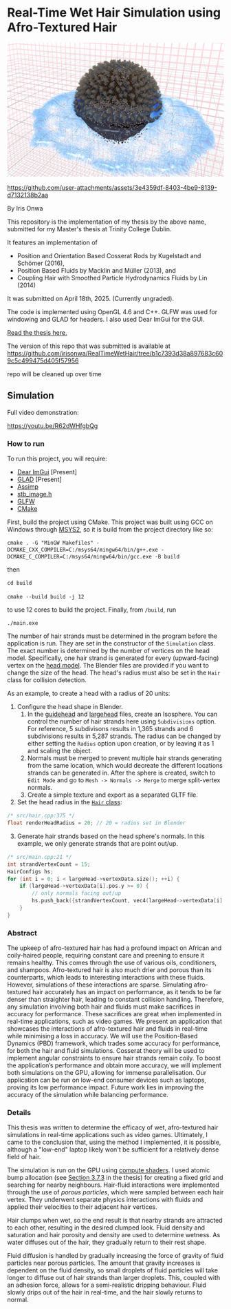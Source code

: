# Real-Time Wet Hair Simulation using Afro-Textured Hair

![An image of wet, afro-textured hair. The hair is clumped up and darkened in wet areas.](docs/image.png)

https://github.com/user-attachments/assets/3e4359df-8403-4be9-8139-d7132138b2aa

By Iris Onwa

This repository is the implementation of my thesis by the above name, submitted for my Master's thesis at Trinity College Dublin.

It features an implementation of 
- Position and Orientation Based Cosserat Rods by Kugelstadt and Schömer (2016),
- Position Based Fluids by Macklin and Müller (2013), and
- Coupling Hair with Smoothed Particle Hydrodynamics Fluids by Lin (2014)

It was submitted on April 18th, 2025. (Currently ungraded).

The code is implemented using OpenGL 4.6 and C++. GLFW was used for windowing and GLAD for headers. I also used Dear ImGui for the GUI.

[Read the thesis here.](docs/thesis.pdf)

The version of this repo that was submitted is available at <https://github.com/irisonwa/RealTimeWetHair/tree/b1c7393d38a897683c609c5c499475d405f57956>

repo will be cleaned up over time

## Simulation

Full video demonstration: 

https://youtu.be/R62dWHfgbQg

### How to run

To run this project, you will require:
- [Dear ImGui](https://github.com/ocornut/imgui) [Present]
- [GLAD](https://github.com/Dav1dde/glad) [Present]
- [Assimp](https://github.com/assimp/assimp)
- [stb_image.h](https://github.com/nothings/stb/blob/master/stb_image.h)
- [GLFW](https://github.com/glfw/glfw)
- [CMake](https://cmake.org/)

First, build the project using CMake. This project was built using GCC on Windows through [MSYS2](https://www.msys2.org/), so it is build from the project directory like so:
```
cmake . -G "MinGW Makefiles" -DCMAKE_CXX_COMPILER=C:/msys64/mingw64/bin/g++.exe -DCMAKE_C_COMPILER=C:/msys64/mingw64/bin/gcc.exe -B build
```
then
```
cd build

cmake --build build -j 12
```
to use 12 cores to build the project. Finally, from `/build`, run
```
./main.exe
```

The number of hair strands must be determined in the program before the application is run. They are set in the constructor of the `Simulation` class. The exact number is determined by the number of vertices on the head model. Specifically, one hair strand is generated for every (upward-facing) vertex on the [head model](Models/largehead/largehead.gltf). The Blender files are provided if you want to change the size of the head. The head's radius must also be set in the `Hair` class for collision detection.

As an example, to create a head with a radius of 20 units:
1. Configure the head shape in Blender.
    1. In the [guidehead](Models/guidehead/guidehead.blend) and [largehead](Models/largehead/largehead.blend) files, create an Isosphere. You can control the number of hair strands here using `Subdivisions` option. For reference, 5 subdivisons results in 1,365 strands and 6 subdivisions results in 5,287 strands. The radius can be changed by either setting the `Radius` option upon creation, or by leaving it as 1 and scaling the object.
    2. Normals must be merged to prevent multiple hair strands generating from the same location, which would decreate the different locations strands can be generated in. After the sphere is created, switch to `Edit Mode` and go to `Mesh -> Normals -> Merge` to merge split-vertex normals. 
    3. Create a simple texture and export as a separated GLTF file.
2. Set the head radius in the [`Hair` class](https://github.com/irisonwa/RealTimeWetHair/blob/main/src/hair.h#L375): 
```cpp
/* src/hair.cpp:375 */
float renderHeadRadius = 20; // 20 = radius set in Blender
```
3. Generate hair strands based on the head sphere's normals. In this example, we only generate strands that are point out/up.
```cpp
/* src/main.cpp:21 */
int strandVertexCount = 15;
HairConfigs hs;
for (int i = 0; i < largeHead->vertexData.size(); ++i) {
    if (largeHead->vertexData[i].pos.y >= 0) {
        // only normals facing out/up
        hs.push_back({strandVertexCount, vec4(largeHead->vertexData[i].pos, 1), largeHead->vertexData[i].norm});
    }
}
```

### Abstract

The upkeep of afro-textured hair has had a profound impact on African and coily-haired people, requiring constant care and preening to ensure it remains healthy. This comes through the use of various oils, conditioners, and shampoos. Afro-textured hair is also much drier and porous than its counterparts, which leads to interesting interactions with these fluids. However, simulations of these interactions are sparse. Simulating afro-textured hair accurately has an impact on performance, as it tends to be far denser than straighter hair, leading to constant collision handling. Therefore, any simulation involving both hair and fluids must make sacrifices in accuracy for performance. These sacrifices are great when implemented in real-time applications, such as video games. We present an application that showcases the interactions of afro-textured hair and fluids in real-time while minimising a loss in accuracy. We will use the Position-Based Dynamics (PBD) framework, which trades some accuracy for performance, for both the hair and fluid simulations. Cosserat theory will be used to implement angular constraints to ensure hair strands remain coily. To boost the application’s performance and obtain more accuracy, we will implement both simulations on the GPU, allowing for immense parallelisation. Our application can be run on low-end consumer devices such as laptops, proving its low performance impact. Future work lies in improving the accuracy of the simulation while balancing performance.

### Details

This thesis was written to determine the efficacy of wet, afro-textured hair simulations in real-time applications such as video games. Ultimately, I came to the conclusion that, using the method I implemented, it is possible, although a "low-end" laptop likely won't be sufficient for a relatively dense field of hair.

The simulation is run on the GPU using [compute shaders](https://github.com/aloneInEntropy/RealTimeWetHair/tree/main/Shaders/sim). I used atomic bump allocation (see [Section 3.7.3](docs/thesis.pdf) in the thesis) for creating a fixed grid and searching for nearby neighbours. Hair-fluid interactions were implemented through the use of *porous particles*, which were sampled between each hair vertex. They underwent separate physics interactions with fluids and applied their velocities to their adjacent hair vertices.

Hair clumps when wet, so the end result is that nearby strands are attracted to each other, resulting in the desired clumped look. Fluid density and saturation and hair porosity and density are used to determine wetness. As water diffuses out of the hair, they gradually return to their rest shape.

Fluid diffusion is handled by gradually increasing the force of gravity of fluid particles near porous particles. The amount that gravity increases is dependent on the fluid density, so small droplets of fluid particles will take longer to diffuse out of hair strands than larger droplets. This, coupled with an adhesion force, allows for a semi-realistic dripping behaviour. Fluid slowly drips out of the hair in real-time, and the hair slowly returns to normal.
